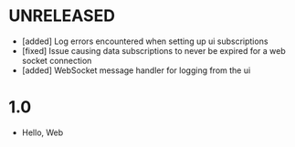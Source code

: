 # UNRELEASED

  * [added] Log errors encountered when setting up ui subscriptions
  * [fixed] Issue causing data subscriptions to never be expired for a web socket connection
  * [added] WebSocket message handler for logging from the ui

# 1.0

  * Hello, Web
